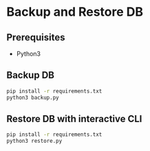 # Backup and Restore DB

## Prerequisites
- Python3

## Backup DB 

```sh
pip install -r requirements.txt
python3 backup.py
```

## Restore DB with interactive CLI

```sh
pip install -r requirements.txt
python3 restore.py
```